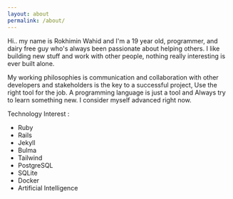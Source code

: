 ```yaml
---
layout: about
permalink: /about/
---
```

<p>Hi.. my name is Rokhimin Wahid and I'm a 19 year old, programmer, and dairy free guy who's always been passionate about helping others.
I like building new stuff and work with other people, nothing really interesting is ever built alone.
</p>
<p>
My working philosophies is communication and collaboration with other developers and stakeholders is the key to a successful project, Use the right tool for the job. A programming language is just a tool and Always try to learn something new.
I consider myself advanced right now.
</p>
<p>
Technology Interest :</p>
<ul>
    <li>Ruby</li>
    <li>Rails</li>
    <li>Jekyll</li>
    <li>Bulma</li>
    <li>Tailwind</li>
    <li>PostgreSQL</li>
    <li>SQLite</li>
    <li>Docker</li>
    <li>Artificial Intelligence</li>
</ul>
